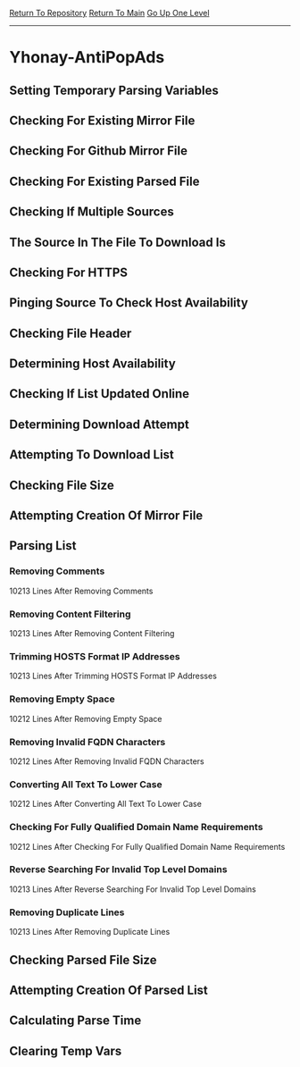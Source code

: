 [Return To Repository](https://github.com/deathbybandaid/piholeparser/)
[Return To Main](https://github.com/deathbybandaid/piholeparser/blob/master/RecentRunLogs/Mainlog.md)
[Go Up One Level](https://github.com/deathbybandaid/piholeparser/blob/master/RecentRunLogs/TopLevelScripts/30-Processing-External-Blacklists.md)
____________________________________
# Yhonay-AntiPopAds
## Setting Temporary Parsing Variables
## Checking For Existing Mirror File
## Checking For Github Mirror File
## Checking For Existing Parsed File
## Checking If Multiple Sources
## The Source In The File To Download Is
## Checking For HTTPS
## Pinging Source To Check Host Availability
## Checking File Header
## Determining Host Availability
## Checking If List Updated Online
## Determining Download Attempt
## Attempting To Download List
## Checking File Size
## Attempting Creation Of Mirror File
## Parsing List
### Removing Comments
10213 Lines After Removing Comments
### Removing Content Filtering
10213 Lines After Removing Content Filtering
### Trimming HOSTS Format IP Addresses
10213 Lines After Trimming HOSTS Format IP Addresses
### Removing Empty Space
10212 Lines After Removing Empty Space
### Removing Invalid FQDN Characters
10212 Lines After Removing Invalid FQDN Characters
### Converting All Text To Lower Case
10212 Lines After Converting All Text To Lower Case
### Checking For Fully Qualified Domain Name Requirements
10212 Lines After Checking For Fully Qualified Domain Name Requirements
### Reverse Searching For Invalid Top Level Domains
10213 Lines After Reverse Searching For Invalid Top Level Domains
### Removing Duplicate Lines
10213 Lines After Removing Duplicate Lines
## Checking Parsed File Size
## Attempting Creation Of Parsed List
## Calculating Parse Time
## Clearing Temp Vars
